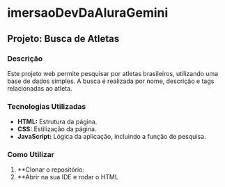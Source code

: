 # imersaoDevDaAluraGemini

## Projeto: Busca de Atletas

### Descrição
Este projeto web permite pesquisar por atletas brasileiros, utilizando uma base de dados simples. A busca é realizada por nome, descrição e tags relacionadas ao atleta.

### Tecnologias Utilizadas
* **HTML:** Estrutura da página.
* **CSS:** Estilização da página.
* **JavaScript:** Lógica da aplicação, incluindo a função de pesquisa.

### Como Utilizar
1. **Clonar o repositório:
2. **Abrir na sua IDE e rodar o HTML
